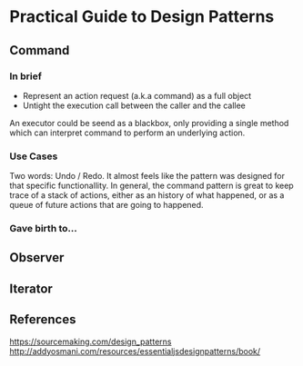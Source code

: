 Practical Guide to Design Patterns
==================================


## Command 

### In brief

- Represent an action request (a.k.a command) as a full object
- Untight the execution call between the caller and the callee 

An executor could be seend as a blackbox, only providing a single method which can interpret
command to perform an underlying action. 

### Use Cases

Two words: Undo / Redo. It almost feels like the pattern was designed for that specific
functionallity. In general, the command pattern is great to keep trace of a stack of actions,
either as an history of what happened, or as a queue of future actions that are going to
happened. 

### Gave birth to... 


## Observer


## Iterator 



## References
https://sourcemaking.com/design_patterns
http://addyosmani.com/resources/essentialjsdesignpatterns/book/
